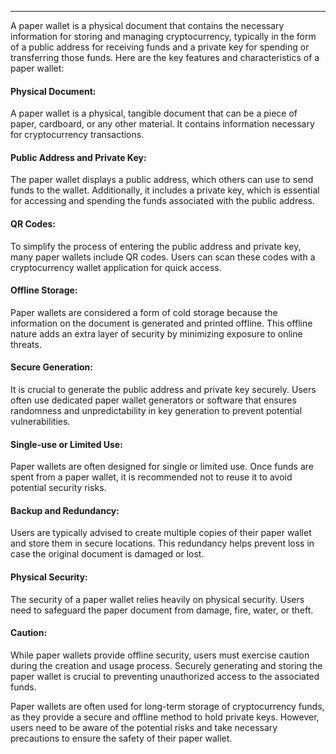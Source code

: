 ---
A paper wallet is a physical document that contains the necessary information for storing and managing cryptocurrency, typically in the form of a public address for receiving funds and a private key for spending or transferring those funds. Here are the key features and characteristics of a paper wallet:

#### Physical Document:

A paper wallet is a physical, tangible document that can be a piece of paper, cardboard, or any other material. It contains information necessary for cryptocurrency transactions.

#### Public Address and Private Key:

The paper wallet displays a public address, which others can use to send funds to the wallet. Additionally, it includes a private key, which is essential for accessing and spending the funds associated with the public address.

#### QR Codes:

To simplify the process of entering the public address and private key, many paper wallets include QR codes. Users can scan these codes with a cryptocurrency wallet application for quick access.

#### Offline Storage:

Paper wallets are considered a form of cold storage because the information on the document is generated and printed offline. This offline nature adds an extra layer of security by minimizing exposure to online threats.

#### Secure Generation:

It is crucial to generate the public address and private key securely. Users often use dedicated paper wallet generators or software that ensures randomness and unpredictability in key generation to prevent potential vulnerabilities.

#### Single-use or Limited Use:

Paper wallets are often designed for single or limited use. Once funds are spent from a paper wallet, it is recommended not to reuse it to avoid potential security risks.

#### Backup and Redundancy:

Users are typically advised to create multiple copies of their paper wallet and store them in secure locations. This redundancy helps prevent loss in case the original document is damaged or lost.

#### Physical Security:

The security of a paper wallet relies heavily on physical security. Users need to safeguard the paper document from damage, fire, water, or theft.

#### Caution:

While paper wallets provide offline security, users must exercise caution during the creation and usage process. Securely generating and storing the paper wallet is crucial to preventing unauthorized access to the associated funds.

Paper wallets are often used for long-term storage of cryptocurrency funds, as they provide a secure and offline method to hold private keys. However, users need to be aware of the potential risks and take necessary precautions to ensure the safety of their paper wallet.